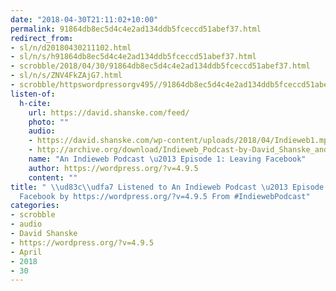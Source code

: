 ```yaml
---
date: "2018-04-30T21:11:02+10:00"
permalink: 91864db8ec5d4c4e2ad134ddb5fceccd51abef37.html
redirect_from:
- sl/n/d20180430211102.html
- sl/n/s/h91864db8ec5d4c4e2ad134ddb5fceccd51abef37.html
- scrobble/2018/04/30/91864db8ec5d4c4e2ad134ddb5fceccd51abef37.html
- sl/n/s/ZNV4FkZAjG7.html
- scrobble/httpswordpressorgv495//91864db8ec5d4c4e2ad134ddb5fceccd51abef37.html
listen-of:
  h-cite:
    url: https://david.shanske.com/feed/
    photo: ""
    audio:
    - https://david.shanske.com/wp-content/uploads/2018/04/Indieweb1.mp3
    - http://archive.org/download/Indieweb_Podcast-by-David_Shanske_and_Chris_Aldrich/Indieweb1.mp3
    name: "An Indieweb Podcast \u2013 Episode 1: Leaving Facebook"
    author: https://wordpress.org/?v=4.9.5
    content: ""
title: " \\ud83c\\udfa7 Listened to An Indieweb Podcast \u2013 Episode 1: Leaving
  Facebook by https://wordpress.org/?v=4.9.5 From #IndiewebPodcast"
categories:
- scrobble
- audio
- David Shanske
- https://wordpress.org/?v=4.9.5
- April
- 2018
- 30
---
```

